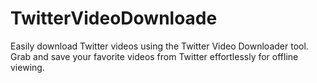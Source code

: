 # TwitterVideoDownloade
Easily download Twitter videos using the Twitter Video Downloader tool. Grab and save your favorite videos from Twitter effortlessly for offline viewing.
